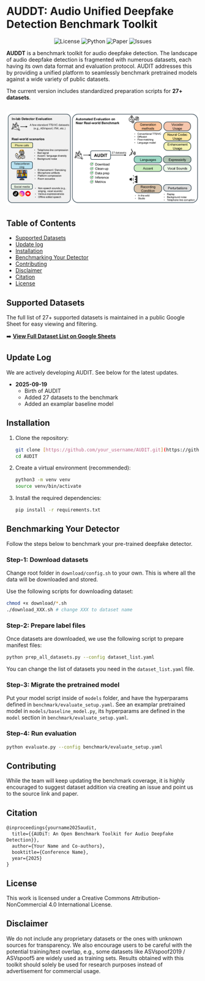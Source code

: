# AUDDT: Audio Unified Deepfake Detection Benchmark Toolkit

<p align="center">
  <img alt="License" src="https://img.shields.io/badge/License-CC_BY--NC_4.0-orange.svg">
  <img alt="Python" src="https://img.shields.io/badge/Python-3.8+-green.svg">
  <img alt="Paper" src="https://img.shields.io/badge/arXiv-xxxx.xxxxx-b31b1b.svg">
  <img alt="Issues" src="https://github.com/zhu00121/AUDDT/issues">
</p>

**AUDDT** is a benchmark toolkit for audio deepfake detection. The landscape of audio deepfake detection is fragmented with numerous datasets, each having its own data format and evaluation protocol. AUDIT addresses this by providing a unified platform to seamlessly benchmark pretrained models against a wide variety of public datasets.

The current version includes standardized preparation scripts for **27+ datasets**.

![AUDiT Workflow Diagram](assets/audit_workflow.png)
---

## Table of Contents
- [Supported Datasets](#supported-datasets)
- [Update log](#update-log)
- [Installation](#installation)
- [Benchmarking Your Detector](#benchmarking-your-detector)
- [Contributing](#contributing)
- [Disclaimer](#disclaimer)
- [Citation](#citation)
- [License](#license)

## Supported Datasets

The full list of 27+ supported datasets is maintained in a public Google Sheet for easy viewing and filtering.

➡️ **[View Full Dataset List on Google Sheets](https://docs.google.com/spreadsheets/d/1amUSrwiUk3DpiuxcxNuSE-xB77aPApSug2A0FTuvwD4/edit?usp=sharing)**

## Update Log
We are actively developing AUDIT. See below for the latest updates.
* **2025-09-19**
    * Birth of AUDIT
    * Added 27 datasets to the benchmark
    * Added an examplar baseline model

## Installation
1.  Clone the repository:
    ```bash
    git clone [https://github.com/your_username/AUDIT.git](https://github.com/your_username/AUDIT.git)
    cd AUDIT
    ```

2.  Create a virtual environment (recommended):
    ```bash
    python3 -m venv venv
    source venv/bin/activate
    ```

3.  Install the required dependencies:
    ```bash
    pip install -r requirements.txt
    ```

## Benchmarking Your Detector
Follow the steps below to benchmark your pre-trained deepfake detector.

### Step-1: Download datasets
Change root folder in `download/config.sh` to your own. This is where all the data will be downloaded and stored.

Use the following scripts for downloading dataset:
```bash
chmod +x download/*.sh
./download_XXX.sh # change XXX to dataset name
```

### Step-2: Prepare label files
Once datasets are downloaded, we use the following script to prepare manifest files:
```bash
python prep_all_datasets.py --config dataset_list.yaml
```
You can change the list of datasets you need in the `dataset_list.yaml` file.

### Step-3: Migrate the pretrained model
Put your model script inside of `models` folder, and have the hyperparams defined in `benchmark/evaluate_setup.yaml`. See an examplar pretrained model in `models/baseline_model.py`, its hyperparams are defined in the `model` section in `benchmark/evaluate_setup.yaml`.

### Step-4: Run evaluation
```bash
python evaluate.py --config benchmark/evaluate_setup.yaml
```

## Contributing
While the team will keep updating the benchmark coverage, it is highly encouraged to suggest dataset addition via creating an issue and point us to the source link and paper.

## Citation
```
@inproceedings{yourname2025audit,
  title={{AUDiT: An Open Benchmark Toolkit for Audio Deepfake Detection}},
  author={Your Name and Co-authors},
  booktitle={Conference Name},
  year={2025}
}
```

## License
This work is licensed under a Creative Commons Attribution-NonCommercial 4.0 International License.

## Disclaimer
We do not include any proprietary datasets or the ones with unknown sources for transparency. We also encourage users to be careful with the potential training/test overlap, e.g., some datasets like ASVspoof2019 / ASVspoof5 are widely used as training sets. Results obtained with this toolkit should solely be used for research purposes instead of advertisement for commercial usage.
